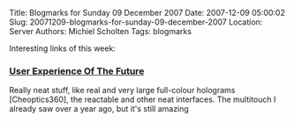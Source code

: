 Title: Blogmarks for Sunday 09 December 2007
Date: 2007-12-09 05:00:02
Slug: 20071209-blogmarks-for-sunday-09-december-2007
Location: Server
Authors: Michiel Scholten
Tags: blogmarks

<p>Interesting links of this week:</p>
<h3><a href="http://www.smashingmagazine.com/2007/11/26/monday-inspiration-user-experience-of-the-future/">User Experience Of The Future</a></h3>
<p>Really neat stuff, like real and very large full-colour holograms [Cheoptics360], the reactable and other neat interfaces. The multitouch I already saw over a year ago, but it's still amazing</p>
